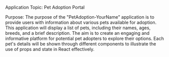 Application Topic: Pet Adoption Portal

Purpose:
The purpose of the "PetAdoption-YourName" application is to provide users with information about various pets available for adoption. This application will display a list of pets, including their names, ages, breeds, and a brief description. The aim is to create an engaging and informative platform for potential pet adopters to explore their options. Each pet's details will be shown through different components to illustrate the use of props and state in React effectively.